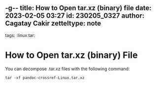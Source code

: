 -g--
title: How to Open tar.xz (binary) file
date: 2023-02-05 03:27
id: 230205_0327
author: Cagatay Cakir
zetteltype: note
---

tags: :linux:tar:

# How to Open tar.xz (binary) File 
You can decompose .tar.xz files with the following command:


	tar -xf pandoc-crossref-Linux.tar.xz

